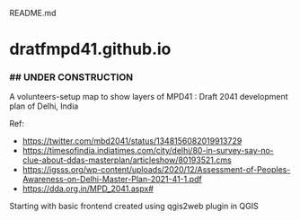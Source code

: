 README.md

# dratfmpd41.github.io

### ## UNDER CONSTRUCTION ##

A volunteers-setup map to show layers of MPD41 : Draft 2041 development plan of Delhi, India

Ref: 
- https://twitter.com/mbd2041/status/1348156082019913729
- https://timesofindia.indiatimes.com/city/delhi/80-in-survey-say-no-clue-about-ddas-masterplan/articleshow/80193521.cms
- https://igsss.org/wp-content/uploads/2020/12/Assessment-of-Peoples-Awareness-on-Delhi-Master-Plan-2021-41-1.pdf
- https://dda.org.in/MPD_2041.aspx#

Starting with basic frontend created using qgis2web plugin in QGIS

